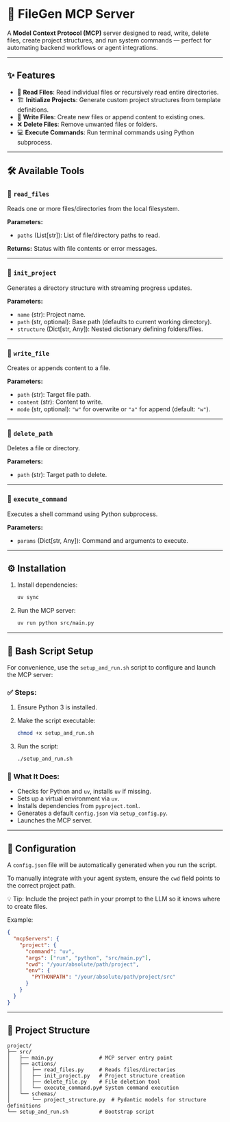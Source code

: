 # 🚀 FileGen MCP Server

A **Model Context Protocol (MCP)** server designed to read, write, delete files, create project structures, and run system commands — perfect for automating backend workflows or agent integrations.

---

## ✨ Features

* 📂 **Read Files**: Read individual files or recursively read entire directories.
* 🏗️ **Initialize Projects**: Generate custom project structures from template definitions.
* 📝 **Write Files**: Create new files or append content to existing ones.
* ❌ **Delete Files**: Remove unwanted files or folders.
* 💻 **Execute Commands**: Run terminal commands using Python subprocess.

---

## 🛠️ Available Tools

### 🔹 `read_files`

Reads one or more files/directories from the local filesystem.

**Parameters:**

* `paths` (List\[str]): List of file/directory paths to read.

**Returns:**
Status with file contents or error messages.

---

### 🔹 `init_project`

Generates a directory structure with streaming progress updates.

**Parameters:**

* `name` (str): Project name.
* `path` (str, optional): Base path (defaults to current working directory).
* `structure` (Dict\[str, Any]): Nested dictionary defining folders/files.

---

### 🔹 `write_file`

Creates or appends content to a file.

**Parameters:**

* `path` (str): Target file path.
* `content` (str): Content to write.
* `mode` (str, optional): `"w"` for overwrite or `"a"` for append (default: `"w"`).

---

### 🔹 `delete_path`

Deletes a file or directory.

**Parameters:**

* `path` (str): Target path to delete.

---

### 🔹 `execute_command`

Executes a shell command using Python subprocess.

**Parameters:**

* `params` (Dict\[str, Any]): Command and arguments to execute.

---

## ⚙️ Installation

1. Install dependencies:

   ```bash
   uv sync
   ```

2. Run the MCP server:

   ```bash
   uv run python src/main.py
   ```

---

## 📜 Bash Script Setup

For convenience, use the `setup_and_run.sh` script to configure and launch the MCP server:

### ✅ Steps:

1. Ensure Python 3 is installed.

2. Make the script executable:

   ```bash
   chmod +x setup_and_run.sh
   ```

3. Run the script:

   ```bash
   ./setup_and_run.sh
   ```

### 🧰 What It Does:

* Checks for Python and `uv`, installs `uv` if missing.
* Sets up a virtual environment via `uv`.
* Installs dependencies from `pyproject.toml`.
* Generates a default `config.json` via `setup_config.py`.
* Launches the MCP server.

---

## 🧩 Configuration

A `config.json` file will be automatically generated when you run the script.

To manually integrate with your agent system, ensure the `cwd` field points to the correct project path.

💡 Tip: Include the project path in your prompt to the LLM so it knows where to create files.

Example:

```json
{
  "mcpServers": {
    "project": {
      "command": "uv",
      "args": ["run", "python", "src/main.py"],
      "cwd": "/your/absolute/path/project",
      "env": {
        "PYTHONPATH": "/your/absolute/path/project/src"
      }
    }
  }
}
```

---

## 📁 Project Structure

```
project/
├── src/
│   ├── main.py               # MCP server entry point
│   ├── actions/
│   │   ├── read_files.py     # Reads files/directories
│   │   ├── init_project.py   # Project structure creation
│   │   ├── delete_file.py    # File deletion tool
│   │   └── execute_command.py# System command execution
│   └── schemas/
│       └── project_structure.py  # Pydantic models for structure definitions
└── setup_and_run.sh          # Bootstrap script
```

